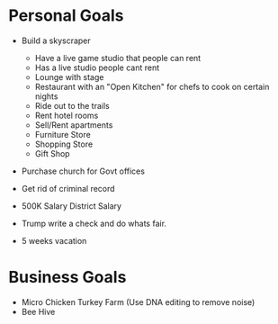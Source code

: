 # Personal Goals

- Build a skyscraper

  - Have a live game studio that people can rent
  - Has a live studio people cant rent
  - Lounge with stage
  - Restaurant with an "Open Kitchen" for chefs to cook on certain nights
  - Ride out to the trails
  - Rent hotel rooms
  - Sell/Rent apartments
  - Furniture Store
  - Shopping Store
  - Gift Shop

- Purchase church for Govt offices
- Get rid of criminal record
- 500K Salary District Salary
- Trump write a check and do whats fair.
- 5 weeks vacation

# Business Goals

- Micro Chicken Turkey Farm (Use DNA editing to remove noise)
- Bee Hive
